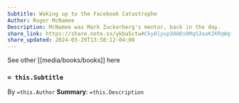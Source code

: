 ```yaml
---
Subtitle: Waking up to the Facebook Catastrophe
Author: Roger McNamee
Description: McNamee was Mark Zuckerberg's mentor, back in the day.
share_link: https://share.note.sx/ykba5ctw#Cky8lyup3AHDsRMqS3oaKIKRqWqfpB2iek3e1rLMNAg
share_updated: 2024-03-29T13:58:12-04:00
---
```

See other [[media/books/books]] here
### `= this.Subtitle`
By `=this.Author`
**Summary**: `=this.Description`

